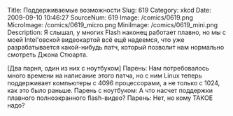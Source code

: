 Title: Поддерживаемые возможности 
Slug: 619 
Category: xkcd 
Date: 2009-09-10 10:46:27 
SourceNum: 619 
Image: /comics/0619.png 
MicroImage: /comics/0619_micro.png 
MiniImage: /comics/0619_mini.png 
Description: Я слышал, у многих Flash наконец работает плавно, но мы с моей Intel'овской видеокартой всё ещё надеемся, что уже разрабатывается какой-нибудь патч, который позволит нам нормально смотреть Джона Стюарта.
 

[Два парня, один из них с ноутбуком]
Парень: Нам потребовалось много времени на написание этого патча, но с ним Linux теперь поддерживает компьютеры с 4096 процессорами, а не только с 1024, как это было раньше.
Парень с ноутбуком: А что насчет поддержки плавного полноэкранного flash-видео?
Парень: Нет, но кому ТАКОЕ надо?